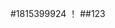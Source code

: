 #1815399924
！[](https://qgt-style.oss-cn-hangzhou.aliyuncs.com/newcoursep4/g1/g1-2-2/tenor.gif)
##123
